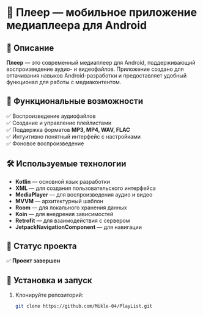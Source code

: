# 🎵 Плеер — мобильное приложение медиаплеера для Android

## 📌 Описание

**Плеер** — это современный медиаплеер для Android, поддерживающий воспроизведение аудио- и видеофайлов. Приложение создано для оттачивания навыков Android-разработки и предоставляет удобный функционал для работы с медиаконтентом.

## 🚀 Функциональные возможности

✅ Воспроизведение аудиофайлов  
✅ Создание и управление плейлистами  
✅ Поддержка форматов **MP3, MP4, WAV, FLAC**  
✅ Интуитивно понятный интерфейс с настройками  
✅ Фоновое воспроизведение

## 🛠 Используемые технологии

- **Kotlin** — основной язык разработки
- **XML** — для создания пользовательского интерфейса
- **MediaPlayer** — для воспроизведения аудио и видео
- **MVVM** — архитектурный шаблон
- **Room** — для локального хранения данных
- **Koin** — для внедрения зависимостей
- **Retrofit** — для взаимодействия с сервером
- **JetpackNavigationComponent** — для навигации

## 📌 Статус проекта

✅ **Проект завершен**

## 📝 Установка и запуск

1. Клонируйте репозиторий:
   ```sh
   git clone https://github.com/Mikle-04/PlayList.git
